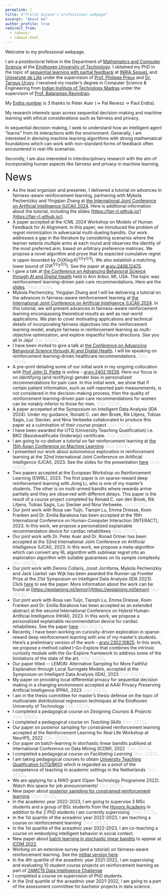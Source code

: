 ```yaml
---
permalink: /
title: #"Pratik Gajane's professional webpage"
excerpt: "About me"
author_profile: true
redirect_from: 
  - /about/
  - /about.html
---
```


Welcome to my professional webpage.

I am a postdoctoral fellow in the Department of [Mathematics and Computer Science](https://www.tue.nl/en/our-university/departments/mathematics-and-computer-science/) at the [Eindhoven University of Technology](https://www.tue.nl/en/). I obtained my PhD in the topic of [sequential learning with partial feedback](https://lilloa.univ-lille.fr/handle/20.500.12210/23555?locale-attribute=en) at [INRIA SequeL](https://team.inria.fr/sequel/) and [Université de Lille](https://www.univ-lille.fr/) under the supervision of [Prof. Philippe Preux](https://philippe-preux.github.io/) and [Dr. Tanguy Urvoy](https://www.linkedin.com/in/tanguy22/). I received my master’s degree in Computer Science & Engineering from [Indian Institute of Technology Madras](https://www.iitm.ac.in/) under the supervison of [Prof. Balaraman Ravindran](https://rbcdsai.iitm.ac.in/people/b-ravindran/).

My [Erdös number](https://www.oakland.edu/enp/) is 3 thanks to Peter Auer (-> Pal Revesz -> Paul Erdös).

My research interests span across sequential decision-making and machine learning with ethical considerations such as fairness and privacy.

In sequential decision-making, I seek to understand how an intelligent agent “learns” from its interactions with the environment. Generally, I am interested in devising machine learning algorithms with strong mathematical foundations which can work with non-standard forms of feedback often encountered in real-life scenarios. 

Secondly, I am also interested in interdisciplinary research with the aim of incorporating human aspects like fairness and privacy in machine learning.

<font size = 6> News </font>
* As the lead organizer and presenter, I delivered a tutorial on advances in fairness-aware reinforcement learning, partnering with Mykola Pechenizkiy and Yingqian Zhang at [the International Joint Conference on Artificial Intelligence (IJCAI) 2024](https://ijcai24.org/). Here is additional information about the tutorial, including the slides [https://fair-rl.github.io/](https://fair-rl.github.io/). 
* A paper accepted at the ICML 2024 Workshop on Models of Human Feedback for AI Alignment. In this paper, we introduced the problem of regret minimization in adversarial multi-dueling
bandits. Our work addresses a gap in the literature by considering scenarios where the learner selects multiple arms at each round and observes the identity of the most preferred arm, based on arbitrary preference matrices. We propose a novel algorithm and prove that its expected cumulative regret is upper-bounded by $O((K \log K)^{1/3} T^{2/3})$. We also establish a matching lower bound of $\Omega(K^{1/3} T^{2/3})$. See the paper at [arxiv:2406.12475](https://arxiv.org/abs/2406.12475).
* I gave a talk at [the Conference on Advancing Behavioral Science through AI and Digital Health](https://michr.umich.edu/new-events/2024/5/21/advancing-behavioral-science-through-ai-and-digital-health) held in Ann Arbor, MI, USA. The topic was reinforcement learning-driven pain care recommendations. Here are the [slides](https://pratikgajane.github.io/files/BRISP_2024.pdf). <span style="color:lightgray"> (May 2024)</span>.
* Mykola Pechenizkiy, Yingqian Zhang and I will be delivering a tutorial on the advances in fairness-aware reinforcement learning at [the International Joint Conference on Artificial Intelligence (IJCAI) 2024](https://ijcai24.org/). In this tutorial, we will present advances in fairness-aware reinforcement learning encompassing theoretical results as well as real-world applications. We plan to cover motivating applications and technical details of incorporating fairness objectives into the reinforcement learning model, analyze fairness in reinforcement learning as multi-objective optimization, and explore impactful future directions. See you all in Jeju!  <span style="color:lightgray"> (Apr 2024)</span>.
* I have been invited to give a talk at [the Conference on Advancing Behavioral Science through AI and Digital Health](https://michr.umich.edu/new-events/2024/5/21/advancing-behavioral-science-through-ai-and-digital-health). I will be speaking on reinforcement learning-driven healthcare recommendations. <span style="color:lightgray"> (Mar 2024)</span>.
* A pre-print detailing some of our initial work in my ongoing collocation with [Prof John D. Piette](https://sph.umich.edu/faculty-profiles/piette-john.html) is online - [arxiv:2402.19226](https://arxiv.org/abs/2402.19226). Here our focus is on identifying (and rectifying) gender bias in personalized recommendations for pain care. In this initial work, we show that if certain patient information, such as self-reported pain measurements, is not considered in the decision-making process, then the quality of reinforcement learning-driven pain care recommendations for women can be notably inferior to those for men. <span style="color:lightgray"> (Mar 2024)</span>.
* A paper accepeted at the Symposium on Intelligent Data Analysis (IDA 2024). Under my guidance, Ronald C. van den Broek, Rik Litjens, Tobias Sagis, Luc Siecker, and Nina Verbeeke collaborated to produce this paper as a culmination of their course project <span style="color:lightgray"> (Jan 2024)</span>.
* I have been awarded the UTQ (University Teaching Qualification) i.e. BKO (Basiskwalificatie Onderwijs) certificate. <span style="color:lightgray"> (Oct 2023)</span>.
* I am going to co-deliver a tutorial on fair reinforcement learning at [the 15th Asian Conference on Machine Learning](https://www.acml-conf.org/2023/index.html) <span style="color:lightgray"> (Sep 2023)</span>.
* I presented our work about autonomous exploration in reinforcement learning at the 32nd International Joint Conference on Artificial Intelligence (IJCAI), 2023.  See the slides for the presentation [here](https://pratikgajane.github.io/files/MetaExploreIJCAIpresentation.pdf) <span style="color:lightgray"> (Aug 2023)</span>.
* Two papers accepted at the European Workshop on Reinforcement Learning (EWRL), 2023. The first paper is on sparse-reward deep reinforcement learning with Jiong Li, who is one of my master’s students. The other is on multi-armed bandits where rewards arrive partially and they are observed with different delays. This paper is the result of a course project completed by Ronald C. van den Broek, Rik Litjens, Tobias Sagis, Luc Siecker and Nina Verbeeke. <span style="color:lightgray"> (Jul 2023)</span>.
* Our joint work with Rosa van Tuijn, Tianqin Lu, Emma Driesse, Koen Franken and Dr. Emilia Barakova has been accepted at the 19th International Conference on Human-Computer Interaction (INTERACT), 2023. In this work, we propose a personalized explainable recommendation device for cardiac rehabilitees <span style="color:lightgray"> (May 2023)</span>.
* Our joint work with Dr. Peter Auer and Dr. Ronad Ortner has been accepted at the 32nd International Joint Conference on Artificial Intelligence (IJCAI), 2023. In this work, we propose a meta-algorithm which can convert any RL algorithm with sublinear regret into an exploration algorithm with suitable guarantees on its sample complexity <span style="color:lightgray"> (Apr 2023)</span>.
* Our joint work with Dennis Collaris, Joost Jorritsma, Mykola Pechenizkiy and Jack (Jarke) van Wijk has been awarded the Runner-up Frontier Prize at the 21st Symposium on Intelligent Data Analysis (IDA 2023). Click [here](https://link.springer.com/chapter/10.1007/978-3-031-30047-9_7) to see the paper. More information about the work can be found at [https://explaining.ml/lemon](https://explaining.ml/lemon) <span style="color:lightgray"> (Apr 2023)</span>.
* Our joint work with Rosa van Tuijn, Tianqin Lu, Emma Driesse, Koen Franken and Dr. Emilia Barakova has been accepted as an extended abstract at the second International Conference on Hybrid Human-Artificial Intelligence (HHAI), 2023. In this work, we propose a personalized explainable recommendation device for cardiac rehabilitees. See the paper [here](https://pratikgajane.github.io/files/WeHeart.pdf) <span style="color:lightgray"> (Apr 2023)</span>.
* Recently, I have been working on curiosity-driven exploration in sparse-reward deep reinforcement learning with one of my master’s students. Here’s a preliminary version of the work – [arxiv:2302.10825](https://arxiv.org/abs/2302.10825). In this work, we propose a method called I-Go-Explore that combines the intrinsic curiosity module with the Go-Explore framework to address some of the limitations of the state of the art. <span style="color:lightgray"> (Mar 2023)</span>.
* Our paper titled -- LEMON: Alternative Sampling for More Faithful Explanation through Local Surrogate Models, accepted at the Symposium on Intelligent Data Analysis (IDA), 2023 <span style="color:lightgray"> (Feb 2023)</span>.
* My paper on providing local differential privacy for sequential decision making in a changing environment accepted at AAAI Privacy
Preserving Artificial Intelligence (PPAI), 2023 <span style="color:lightgray"> (Jan 2023)</span>.
* I am in the thesis committee for master’s thesis defense on the topic of multivariate distributional regression techniques at the Eindhoven University of Technology <span style="color:lightgray"> (Jan 2023)</span>.
* I completed a pedagogical course on _Designing Courses & Projects_ <span style="color:lightgray"> (Dec 2022)</span>.
* I completed a pedagogical course on _Teaching Skills_ <span style="color:lightgray"> (Dec 2022)</span>.
* Our paper on posterior sampling for constrained reinforcement learning accepted at the Reinforcement Learning for Real Life Workshop at NeurIPS,
2022 <span style="color:lightgray"> (Dec 2022)</span>.
* Our paper on batch-learning in stochastic linear bandits publised at International Conference on Data Mining (ICDM), 2022 <span style="color:lightgray">(Dec 2022)</span>.
* I completed a pedagogical course on _Facilitating Learning_ <span style="color:lightgray"> (Nov 2022)</span>.
* I am taking pedagogical courses to obtain [University Teaching Qualification (UTQ/BKO)](https://www.universiteitenvannederland.nl/files/documenten/Domeinen/Onderwijs/WUO%20Rapport%20BKO%20NL%202016.pdf) which is regarded as a proof of the competence of teaching in academic settings in the Netherlands <span style="color:lightgray">(Oct 2022)</span>.
* We are applying for a NWO grant (Open Technology Programme 2022). Watch this space for job announcements! <span style="color:lightgray">(Oct 2022)</span>.
* New paper about [posterior sampling for constrained reinforcement learning](https://arxiv.org/abs/2209.03596v1) <span style="color:lightgray">(Sept 2022)</span>.
* In the academic year 2022-2023, I am going to supervise 3 MSc students and a group of BSc students from the [Honors Academy](https://www.tue.nl/en/education/bachelor-college/honors-academy/) in addition to the 2 PhD students I am currently supervising <span style="color:lightgray">(Sept 2022)</span>.
* In the 1st quartile of the aceadmic year 2022-2023, I am teaching a course on reinforcement learning <span style="color:lightgray">(Sept 2022)</span>.  
* In the 1st quartile of the aceadmic year 2022-2023, I am co-teaching a course on embodying intelligent behavior in social context.
* New paper about [batch learning in stochastic linear bandits](https://arxiv.org/abs/2202.06657) to appear at [ICDM 2022](https://icdm22.cse.usf.edu/).
* Working on an extensive survey (and a tutorial) on fairness-aware reinforcement learning. See the [intitial version here](https://arxiv.org/abs/2205.10032).
* In the 4th quartile of the aceadmic year 2021-2022, I am supervising and evaluating 10 student course projects on reinforcement learning as part of [2AMC15 Data Intelligence Challenge](https://educationguide.tue.nl/programs/bachelor-college/use-learning-trajectory/data-challenges/) 
* I completed a course on supervision of PhD students.
* In the 2nd quartile of the aceadmic year 2021-2022, I am going to a part of the assessment committee for bachelor projects in data science.

